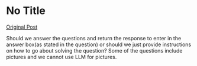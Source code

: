 # No Title

[Original Post](https://discourse.onlinedegree.iitm.ac.in/t/169029/50)

<p>Should we answer the questions and return the response to enter in the answer box(as stated in the question) or should we just provide instructions on how to go about solving the question? Some of the questions include pictures and we cannot use LLM for pictures.</p>